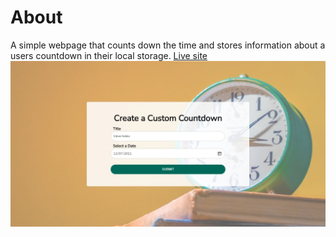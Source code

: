 # About
A simple webpage that counts down the time and stores information about a users countdown in their local storage. [Live site](https://clupai8o0.github.io/countdown/)
![preview](preview.jpeg)